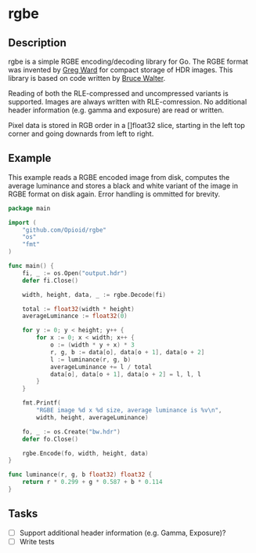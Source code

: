 rgbe
====

Description
-----------

rgbe is a simple RGBE encoding/decoding library for Go. The RGBE format was invented by [Greg Ward](http://radsite.lbl.gov/radiance/refer/Notes/picture_format.html) for compact storage of HDR images. This library is based on code written by [Bruce Walter](http://www.graphics.cornell.edu/~bjw/rgbe/).

Reading of both the RLE-compressed and uncompressed variants is supported. Images are always written with RLE-comression. No additional header information (e.g. gamma and exposure) are read or written.

Pixel data is stored in RGB order in a []float32 slice, starting in the left top corner and going downards from left to right.

Example
-------

This example reads a RGBE encoded image from disk, computes the average luminance and stores a black and white variant of the image in RGBE format on  disk again. Error handling is ommitted for brevity.

```Go
package main

import (
	"github.com/Opioid/rgbe"
	"os"
	"fmt"
)

func main() {
	fi, _ := os.Open("output.hdr")
	defer fi.Close()

	width, height, data, _ := rgbe.Decode(fi)

	total := float32(width * height)
	averageLuminance := float32(0)

	for y := 0; y < height; y++ {
		for x := 0; x < width; x++ {
			o := (width * y + x) * 3
			r, g, b := data[o], data[o + 1], data[o + 2]
			l := luminance(r, g, b)
			averageLuminance += l / total
			data[o], data[o + 1], data[o + 2] = l, l, l
		}
	}

	fmt.Printf(
		"RGBE image %d x %d size, average luminance is %v\n", 
		width, height, averageLuminance)

	fo, _ := os.Create("bw.hdr")
	defer fo.Close()

	rgbe.Encode(fo, width, height, data)
}

func luminance(r, g, b float32) float32 {
	return r * 0.299 + g * 0.587 + b * 0.114
}
```

Tasks
-----

- [ ] Support additional header information (e.g. Gamma, Exposure)?
- [ ] Write tests